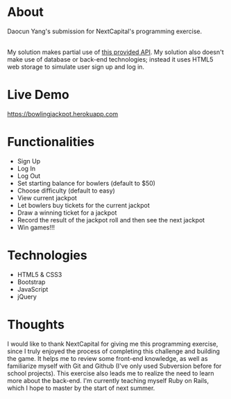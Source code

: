 # About

Daocun Yang's submission for NextCapital's programming exercise. <br /><br />

My solution makes partial use of <a href="https://github.com/BLC/bowling-api-client">this provided API</a>. My solution also doesn't make use of database or back-end technologies; instead it uses HTML5 web storage to simulate user sign up and log in. 

# Live Demo
https://bowlingjackpot.herokuapp.com

# Functionalities
<ul>
<li>Sign Up</li>
<li>Log In</li>
<li>Log Out</li>
<li>Set starting balance for bowlers (default to $50)</li>
<li>Choose difficulty (default to easy)</li>
<li>View current jackpot</li>
<li>Let bowlers buy tickets for the current jackpot</li>
<li>Draw a winning ticket for a jackpot</li>
<li>Record the result of the jackpot roll and then see the next jackpot</li>
<li>Win games!!!</li>
</ul>

# Technologies
<ul>
<li>HTML5 & CSS3</li>
<li>Bootstrap</li>
<li>JavaScript</li>
<li>jQuery</li>
</ul>

# Thoughts
I would like to thank NextCapital for giving me this programming exercise, since I truly enjoyed the process of completing this challenge and building the game. It helps me to review some front-end knowledge, as well as familiarize myself with Git and Github (I've only used Subversion before for school projects). This exercise also leads me to realize the need to learn more about the back-end. I'm currently teaching myself Ruby on Rails, which I hope to master by the start of next summer.  
